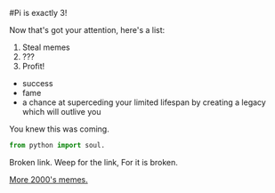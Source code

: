 #Pi is exactly 3!

Now that's got your attention, here's a list:
1. Steal memes
2. ???
3. Profit!
  * success
  * fame
  * a chance at superceding your limited lifespan by creating a legacy which will outlive you

You knew this was coming.
```python
from python import soul.
```

Broken link.
Weep for the link,
For it is broken.

[More 2000's memes.](www.leekspin.com)

